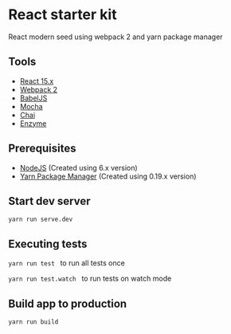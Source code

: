 # React starter kit

React modern seed using webpack 2 and yarn package manager

## Tools
- [React 15.x](https://facebook.github.io/react/)
- [Webpack 2](https://webpack.js.org/)
- [BabelJS](https://babeljs.io/)
- [Mocha](https://mochajs.org/)
- [Chai](http://chaijs.com/)
- [Enzyme](https://github.com/airbnb/enzyme)

## Prerequisites
- [NodeJS](https://nodejs.org/en/download/)    (Created using 6.x version)
- [Yarn Package Manager](https://yarnpkg.com/) (Created using 0.19.x version)

## Start dev server
```yarn run serve.dev ```

## Executing tests
```yarn run test ``` to run all tests once

```yarn run test.watch ``` to run tests on watch mode

## Build app to production
```yarn run build ```